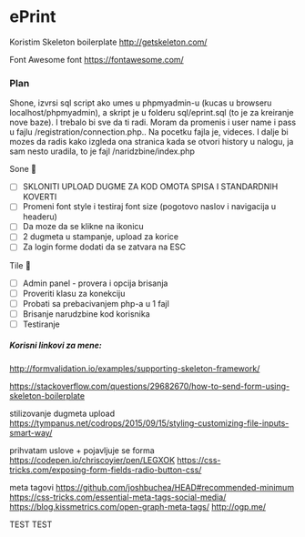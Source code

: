 # ePrint

Koristim Skeleton boilerplate
http://getskeleton.com/

Font Awesome font
https://fontawesome.com/

### Plan

Shone, izvrsi sql script ako umes u phpmyadmin-u (kucas u browseru localhost/phpmyadmin), a skript je u folderu sql/eprint.sql
(to je za kreiranje nove baze). I trebalo bi sve da ti radi. Moram da promenis i user name i pass u fajlu /registration/connection.php..
Na pocetku fajla je, videces. 
I dalje bi mozes da radis kako izgleda ona stranica kada se otvori history u nalogu, ja sam nesto uradila, to je fajl /naridzbine/index.php

Sone :baby_chick:
- [ ] SKLONITI UPLOAD DUGME ZA KOD OMOTA SPISA I STANDARDNIH KOVERTI
- [ ] Promeni font style i testiraj font size (pogotovo naslov i navigacija u headeru)
- [ ] Da moze da se klikne na ikonicu
- [ ] 2 dugmeta u stampanje, upload za korice
- [ ] Za login forme dodati da se zatvara na ESC

Tile :rabbit:
- [ ] Admin panel - provera i opcija brisanja
- [ ] Proveriti klasu za konekciju
- [ ] Probati sa prebacivanjem php-a u 1 fajl 
- [ ] Brisanje narudzbine kod korisnika
- [ ] Testiranje

##### Korisni linkovi za mene:
http://formvalidation.io/examples/supporting-skeleton-framework/

https://stackoverflow.com/questions/29682670/how-to-send-form-using-skeleton-boilerplate

stilizovanje dugmeta upload
https://tympanus.net/codrops/2015/09/15/styling-customizing-file-inputs-smart-way/

prihvatam uslove + pojavljuje se forma
https://codepen.io/chriscoyier/pen/LEGXOK
https://css-tricks.com/exposing-form-fields-radio-button-css/

meta tagovi
https://github.com/joshbuchea/HEAD#recommended-minimum
https://css-tricks.com/essential-meta-tags-social-media/
https://blog.kissmetrics.com/open-graph-meta-tags/
http://ogp.me/


TEST TEST